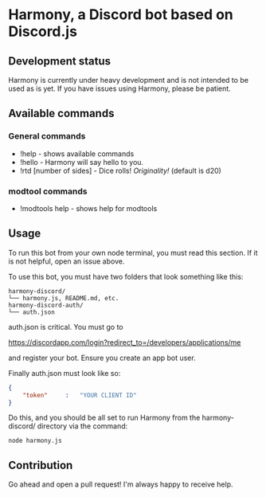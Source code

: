# Harmony, a Discord bot based on Discord.js

## Development status
Harmony is currently under heavy development and is not intended to be used as is yet. If you have issues using Harmony, please be patient.

## Available commands

### General commands
- !help - shows available commands
- !hello - Harmony will say hello to you.
- !rtd [number of sides] - Dice rolls! *Originality!* (default is d20)

### modtool commands
- !modtools help - shows help for modtools

## Usage

To run this bot from your own node terminal, you must read this section. If it is not helpful, open an issue above.

To use this bot, you must have two folders that look something like this:

```
harmony-discord/
└── harmony.js, README.md, etc.
harmony-discord-auth/
└── auth.json
```

auth.json is critical. You must go to

https://discordapp.com/login?redirect_to=/developers/applications/me

and register your bot. Ensure you create an app bot user.

Finally auth.json must look like so:
```json
{
	"token"		:	"YOUR CLIENT ID"
}
```

Do this, and you should be all set to run Harmony from the harmony-discord/ directory via the command:

```
node harmony.js
```

## Contribution

Go ahead and open a pull request! I'm always happy to receive help.
